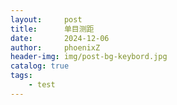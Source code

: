 ```yaml
---
layout:     post
title:      单目测距
date:       2024-12-06
author:     phoenixZ
header-img: img/post-bg-keybord.jpg
catalog: true
tags:
    - test
---
```

